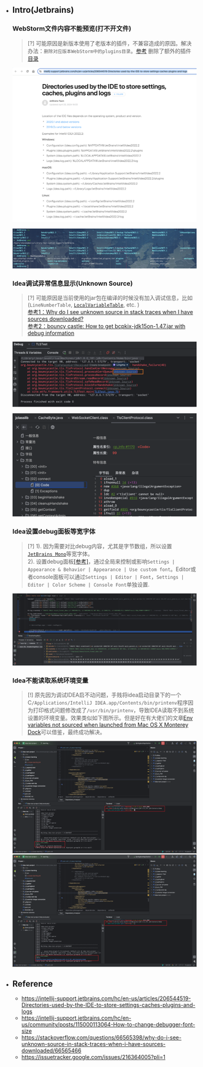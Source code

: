 * ## Intro(Jetbrains)

    ### WebStorm文件内容不能预览(打不开文件)
    
    > [?] 可能原因是新版本使用了老版本的插件，不兼容造成的原因。解决办法：`删除对应版本WebStorm中的plugins目录`。[参考](https://intellij-support.jetbrains.com/hc/en-us/community/posts/360010609860-Intellij-cannot-view-any-file-content) 删除了额外的插件 [目录](https://intellij-support.jetbrains.com/hc/en-us/articles/206544519-Directories-used-by-the-IDE-to-store-settings-caches-plugins-and-logs)

    <!-- panels:start -->
    <!-- div:left-panel-40 -->
    ![](/.images/devops/os/softwares/jetbrains-readme-01.png ':size=100%')
    <!-- div:right-panel-60 -->
    ![](/.images/devops/os/softwares/jetbrains-readme-02.png ':size=100%')
    <!-- panels:end -->

    ### Idea调试异常信息显示(Unknown Source)

    > [?] 可能原因是当前使用的jar包在编译的时候没有加入调试信息，比如(`LineNumberTable`, [`LocalVariableTable`](/docs/doc/advance/javastrace.md#localvariabletable), etc. )
    <br> [参考1：Why do I see unknown source in stack traces when I have sources downloaded?](https://stackoverflow.com/questions/66565398/why-do-i-see-unknown-source-in-stack-traces-when-i-have-sources-downloaded/66565466)
    <br> [参考2：bouncy castle: How to get bcpkix-jdk15on-1.47.jar with debug information](https://stackoverflow.com/questions/12894129/bouncy-castle-how-to-get-bcpkix-jdk15on-1-47-jar-with-debug-information)

    <!-- panels:start -->
    <!-- div:left-panel-60 -->
    ![](/.images/devops/os/softwares/idea-stacktrace-unknown-source-01.png ':size=100%')
    <!-- div:right-panel-40 -->
    ![](/.images/devops/os/softwares/idea-stacktrace-unknown-source-02.png ':size=95%')
    <!-- panels:end -->

    ### Idea设置debug面板等宽字体

    > [?] 1). 因为需要对比debug内容，尤其是字节数组，所以设置[`JetBrains Mono`](https://www.jetbrains.com/zh-cn/lp/mono/)等宽字体。
    <br>2). 设置debug面板[\[参考\]](https://intellij-support.jetbrains.com/hc/en-us/community/posts/115000113064-How-to-change-debugger-font-size)，通过全局来控制或影响`Settings | Appearance & Behavior | Appearance | Use custom font`。Editor或者console面板可以通过`Settings | Editor | Font`，`Settings | Editor | Color Scheme | Console Font`单独设置.

    ![](/.images/devops/os/softwares/idea-display-width-font-01.png ':size=70%')

    ### Idea不能读取系统环境变量

    > [!] 原先因为调试IDEA启不动问题，手贱将idea启动目录下的一个C`/Applications/IntelliJ IDEA.app/Contents/bin/printenv`程序因为打印格式问题修改成了`/usr/bin/printenv`，导致IDEA读取不到系统设置的环境变量。效果类似如下图所示。但是好在有大佬们的文章[Env variables not sourced when launched from Mac OS X Monterey Dock](https://issuetracker.google.com/issues/216364005?pli=1)可以借鉴，最终成功解决。

    ![](/.images/devops/os/softwares/idea-not-read-env-01.png ':size=49%')
    ![](/.images/devops/os/softwares/idea-not-read-env-02.png ':size=49%')

* ## Reference

    * https://intellij-support.jetbrains.com/hc/en-us/articles/206544519-Directories-used-by-the-IDE-to-store-settings-caches-plugins-and-logs
    * https://intellij-support.jetbrains.com/hc/en-us/community/posts/115000113064-How-to-change-debugger-font-size
    * https://stackoverflow.com/questions/66565398/why-do-i-see-unknown-source-in-stack-traces-when-i-have-sources-downloaded/66565466
    * https://issuetracker.google.com/issues/216364005?pli=1